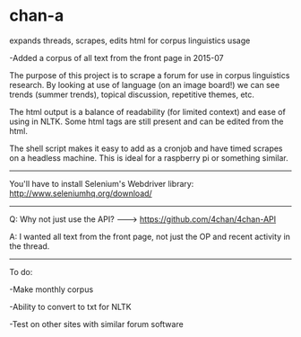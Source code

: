 # chan-a
expands threads, scrapes, edits html for corpus linguistics usage

-Added a corpus of all text from the front page in 2015-07 

The purpose of this project is to scrape a forum for use in corpus linguistics research.
By looking at use of language (on an image board!) we can see trends (summer trends), topical discussion, repetitive themes, etc.

The html output is a balance of readability (for limited context) and ease of using in NLTK.  Some html tags are still present and can be edited from the html.

The shell script makes it easy to add as a cronjob and have timed scrapes on a headless machine.  This is ideal for a raspberry pi or something similar.

---

You'll have to install Selenium's Webdriver library:  http://www.seleniumhq.org/download/

---

Q:  Why not just use the API?  --->  https://github.com/4chan/4chan-API

A:  I wanted all text from the front page, not just the OP and recent activity in the thread.

---

To do:

-Make monthly corpus

-Ability to convert to txt for NLTK

-Test on other sites with similar forum software


